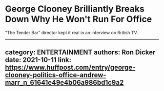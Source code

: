 # George Clooney Brilliantly Breaks Down Why He Won't Run For Office

"The Tender Bar" director kept it real in an interview on British TV.

---
category: ENTERTAINMENT
authors: Ron Dicker
date: 2021-10-11
link: https://www.huffpost.com/entry/george-clooney-politics-office-andrew-marr_n_61641e49e4b06a986bd1c9a2
---
